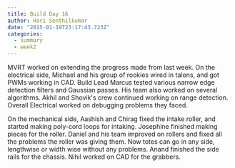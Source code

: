 ```yaml
---
title: Build Day 16
author: Hari Senthilkumar
date: "2015-01-19T23:17:43.723Z"
categories:
  - summary
  - week2
---
```


MVRT worked on extending the progress made from last week. On the electrical side, Michael and his group of rookies wired in talons, and got PWMs working in CAD. Build Lead Marcus tested various narrow edge detection filters and Gaussian passes. His team also worked on several algorithms. Akhil and Shovik's crew continued working on range detection. Overall Electrical worked on debugging problems they faced.

On the mechanical side, Aashish and Chirag fixed the intake roller, and started making poly-cord loops for intaking. Josephine finished making pieces for the roller. Daniel and his team improved on rollers and fixed all the problems the roller was giving them. Now totes can go in any side, lengthwise or width wise without any problems. Anand finished the side rails for the chassis. Nihil worked on CAD for the grabbers.
